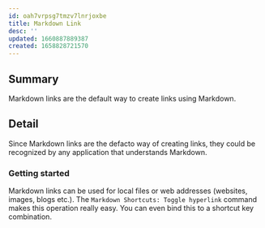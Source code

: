 ```yaml
---
id: oah7vrpsg7tmzv7lnrjoxbe
title: Markdown Link
desc: ''
updated: 1660887889387
created: 1658828721570
---
```


## Summary

Markdown links are the default way to create links using Markdown.

## Detail

Since Markdown links are the defacto way of creating links, they could be recognized by any application that understands Markdown.

### Getting started

Markdown links can be used for local files or web addresses (websites, images, blogs etc.).
The `Markdown Shortcuts: Toggle hyperlink` command makes this operation really easy.
You can even bind this to a shortcut key combination.
